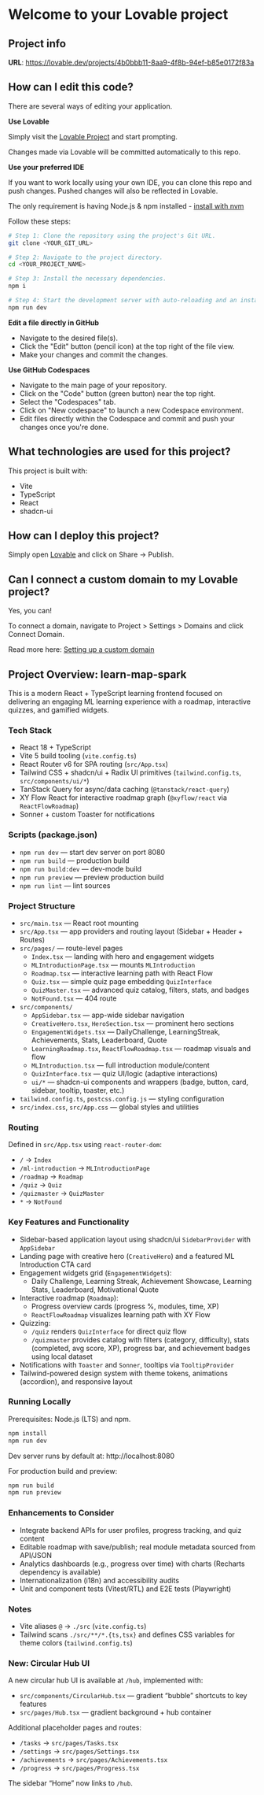 # Welcome to your Lovable project

## Project info

**URL**: https://lovable.dev/projects/4b0bbb11-8aa9-4f8b-94ef-b85e0172f83a

## How can I edit this code?

There are several ways of editing your application.

**Use Lovable**

Simply visit the [Lovable Project](https://lovable.dev/projects/4b0bbb11-8aa9-4f8b-94ef-b85e0172f83a) and start prompting.

Changes made via Lovable will be committed automatically to this repo.

**Use your preferred IDE**

If you want to work locally using your own IDE, you can clone this repo and push changes. Pushed changes will also be reflected in Lovable.

The only requirement is having Node.js & npm installed - [install with nvm](https://github.com/nvm-sh/nvm#installing-and-updating)

Follow these steps:

```sh
# Step 1: Clone the repository using the project's Git URL.
git clone <YOUR_GIT_URL>

# Step 2: Navigate to the project directory.
cd <YOUR_PROJECT_NAME>

# Step 3: Install the necessary dependencies.
npm i

# Step 4: Start the development server with auto-reloading and an instant preview.
npm run dev
```

**Edit a file directly in GitHub**

- Navigate to the desired file(s).
- Click the "Edit" button (pencil icon) at the top right of the file view.
- Make your changes and commit the changes.

**Use GitHub Codespaces**

- Navigate to the main page of your repository.
- Click on the "Code" button (green button) near the top right.
- Select the "Codespaces" tab.
- Click on "New codespace" to launch a new Codespace environment.
- Edit files directly within the Codespace and commit and push your changes once you're done.

## What technologies are used for this project?

This project is built with:

- Vite
- TypeScript
- React
- shadcn-ui
## How can I deploy this project?

Simply open [Lovable](https://lovable.dev/projects/4b0bbb11-8aa9-4f8b-94ef-b85e0172f83a) and click on Share -> Publish.

## Can I connect a custom domain to my Lovable project?

Yes, you can!

To connect a domain, navigate to Project > Settings > Domains and click Connect Domain.

Read more here: [Setting up a custom domain](https://docs.lovable.dev/features/custom-domain#custom-domain)

## Project Overview: learn-map-spark

This is a modern React + TypeScript learning frontend focused on delivering an engaging ML learning experience with a roadmap, interactive quizzes, and gamified widgets.

### Tech Stack

- React 18 + TypeScript
- Vite 5 build tooling (`vite.config.ts`)
- React Router v6 for SPA routing (`src/App.tsx`)
- Tailwind CSS + shadcn/ui + Radix UI primitives (`tailwind.config.ts`, `src/components/ui/*`)
- TanStack Query for async/data caching (`@tanstack/react-query`)
- XY Flow React for interactive roadmap graph (`@xyflow/react` via `ReactFlowRoadmap`)
- Sonner + custom Toaster for notifications

### Scripts (package.json)

- `npm run dev` — start dev server on port 8080
- `npm run build` — production build
- `npm run build:dev` — dev-mode build
- `npm run preview` — preview production build
- `npm run lint` — lint sources

### Project Structure

- `src/main.tsx` — React root mounting
- `src/App.tsx` — app providers and routing layout (Sidebar + Header + Routes)
- `src/pages/` — route-level pages
  - `Index.tsx` — landing with hero and engagement widgets
  - `MLIntroductionPage.tsx` — mounts `MLIntroduction`
  - `Roadmap.tsx` — interactive learning path with React Flow
  - `Quiz.tsx` — simple quiz page embedding `QuizInterface`
  - `QuizMaster.tsx` — advanced quiz catalog, filters, stats, and badges
  - `NotFound.tsx` — 404 route
- `src/components/`
  - `AppSidebar.tsx` — app-wide sidebar navigation
  - `CreativeHero.tsx`, `HeroSection.tsx` — prominent hero sections
  - `EngagementWidgets.tsx` — DailyChallenge, LearningStreak, Achievements, Stats, Leaderboard, Quote
  - `LearningRoadmap.tsx`, `ReactFlowRoadmap.tsx` — roadmap visuals and flow
  - `MLIntroduction.tsx` — full introduction module/content
  - `QuizInterface.tsx` — quiz UI/logic (adaptive interactions)
  - `ui/*` — shadcn-ui components and wrappers (badge, button, card, sidebar, tooltip, toaster, etc.)
- `tailwind.config.ts`, `postcss.config.js` — styling configuration
- `src/index.css`, `src/App.css` — global styles and utilities

### Routing

Defined in `src/App.tsx` using `react-router-dom`:

- `/` → `Index`
- `/ml-introduction` → `MLIntroductionPage`
- `/roadmap` → `Roadmap`
- `/quiz` → `Quiz`
- `/quizmaster` → `QuizMaster`
- `*` → `NotFound`

### Key Features and Functionality

- Sidebar-based application layout using shadcn/ui `SidebarProvider` with `AppSidebar`
- Landing page with creative hero (`CreativeHero`) and a featured ML Introduction CTA card
- Engagement widgets grid (`EngagementWidgets`):
  - Daily Challenge, Learning Streak, Achievement Showcase, Learning Stats, Leaderboard, Motivational Quote
- Interactive roadmap (`Roadmap`):
  - Progress overview cards (progress %, modules, time, XP)
  - `ReactFlowRoadmap` visualizes learning path with XY Flow
- Quizzing:
  - `/quiz` renders `QuizInterface` for direct quiz flow
  - `/quizmaster` provides catalog with filters (category, difficulty), stats (completed, avg score, XP), progress bar, and achievement badges using local dataset
- Notifications with `Toaster` and `Sonner`, tooltips via `TooltipProvider`
- Tailwind-powered design system with theme tokens, animations (accordion), and responsive layout

### Running Locally

Prerequisites: Node.js (LTS) and npm.

```bash
npm install
npm run dev
```

Dev server runs by default at: http://localhost:8080

For production build and preview:

```bash
npm run build
npm run preview
```

### Enhancements to Consider

- Integrate backend APIs for user profiles, progress tracking, and quiz content
- Editable roadmap with save/publish; real module metadata sourced from API/JSON
- Analytics dashboards (e.g., progress over time) with charts (Recharts dependency is available)
- Internationalization (i18n) and accessibility audits
- Unit and component tests (Vitest/RTL) and E2E tests (Playwright)

### Notes

- Vite aliases `@` → `./src` (`vite.config.ts`)
- Tailwind scans `./src/**/*.{ts,tsx}` and defines CSS variables for theme colors (`tailwind.config.ts`)

### New: Circular Hub UI

A new circular hub UI is available at `/hub`, implemented with:

- `src/components/CircularHub.tsx` — gradient “bubble” shortcuts to key features
- `src/pages/Hub.tsx` — gradient background + hub container

Additional placeholder pages and routes:

- `/tasks` → `src/pages/Tasks.tsx`
- `/settings` → `src/pages/Settings.tsx`
- `/achievements` → `src/pages/Achievements.tsx`
- `/progress` → `src/pages/Progress.tsx`

The sidebar “Home” now links to `/hub`.
